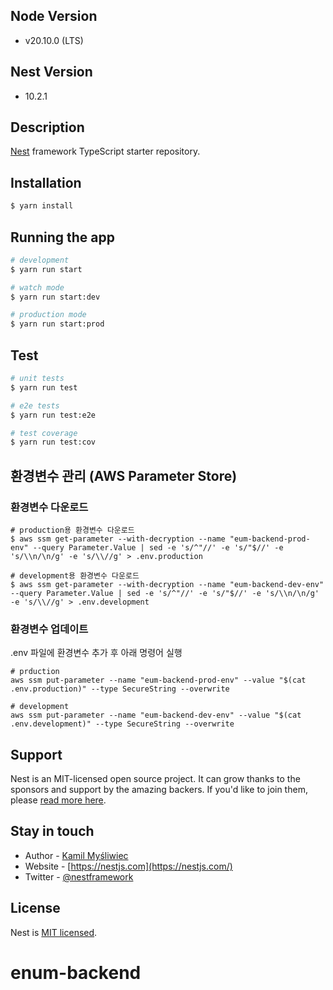 ## Node Version

- v20.10.0 (LTS)

## Nest Version

- 10.2.1

## Description

[Nest](https://github.com/nestjs/nest) framework TypeScript starter repository.

## Installation

```bash
$ yarn install
```

## Running the app

```bash
# development
$ yarn run start

# watch mode
$ yarn run start:dev

# production mode
$ yarn run start:prod
```

## Test

```bash
# unit tests
$ yarn run test

# e2e tests
$ yarn run test:e2e

# test coverage
$ yarn run test:cov
```

## 환경변수 관리 (AWS Parameter Store)

### 환경변수 다운로드

```
# production용 환경변수 다운로드
$ aws ssm get-parameter --with-decryption --name "eum-backend-prod-env" --query Parameter.Value | sed -e 's/^"//' -e 's/"$//' -e 's/\\n/\n/g' -e 's/\\//g' > .env.production

# development용 환경변수 다운로드
$ aws ssm get-parameter --with-decryption --name "eum-backend-dev-env" --query Parameter.Value | sed -e 's/^"//' -e 's/"$//' -e 's/\\n/\n/g' -e 's/\\//g' > .env.development
```

### 환경변수 업데이트

.env 파일에 환경변수 추가 후 아래 명령어 실행

```
# prduction
aws ssm put-parameter --name "eum-backend-prod-env" --value "$(cat .env.production)" --type SecureString --overwrite

# development
aws ssm put-parameter --name "eum-backend-dev-env" --value "$(cat .env.development)" --type SecureString --overwrite
```

## Support

Nest is an MIT-licensed open source project. It can grow thanks to the sponsors and support by the amazing backers. If you'd like to join them, please [read more here](https://docs.nestjs.com/support).

## Stay in touch

- Author - [Kamil Myśliwiec](https://kamilmysliwiec.com)
- Website - [https://nestjs.com](https://nestjs.com/)
- Twitter - [@nestframework](https://twitter.com/nestframework)

## License

Nest is [MIT licensed](LICENSE).
# enum-backend
